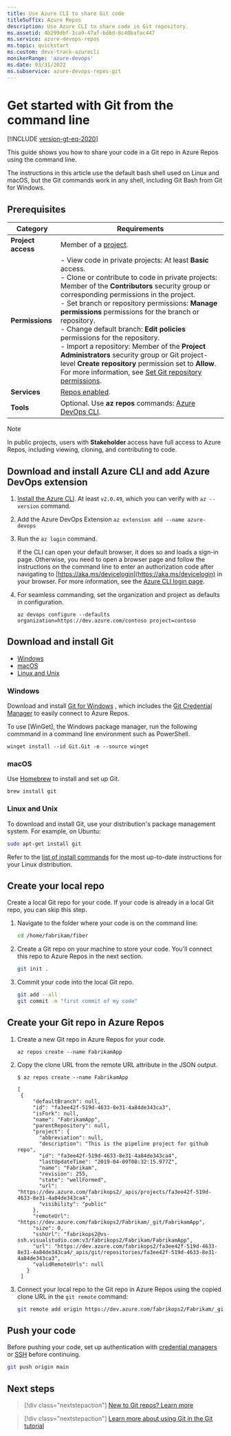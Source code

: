 ```yaml
---
title: Use Azure CLI to share Git code
titleSuffix: Azure Repos
description: Use Azure CLI to share code in Git repository.  
ms.assetid: 4b299dbf-3ca9-47af-bd6d-8c40bafac447
ms.service: azure-devops-repos
ms.topic: quickstart
ms.custom: devx-track-azurecli
monikerRange: 'azure-devops'
ms.date: 03/31/2022
ms.subservice: azure-devops-repos-git
---
```


# Get started with Git from the command line

[!INCLUDE [version-gt-eq-2020](../../includes/version-gt-eq-2020.md)] 

This guide shows you how to share your code in a Git repo in Azure Repos using the command line.

The instructions in this article use the default bash shell used on Linux and macOS, but the Git commands work in any shell, including Git Bash from Git for Windows.

## Prerequisites

| Category | Requirements |
|--------------|-------------|
| **Project access** | Member of a [project](../../organizations/projects/create-project.md). |
| **Permissions** | - View code in private projects: At least **Basic** access.<br>- Clone or contribute to code in private projects: Member of the **Contributors** security group or corresponding permissions in the project.<br>- Set branch or repository permissions: **Manage permissions** permissions for the branch or repository.<br>- Change default branch: **Edit policies** permissions for the repository.<br>- Import a repository: Member of the **Project Administrators** security group or Git project-level **Create repository** permission set to **Allow**. For more information, see [Set Git repository permissions](set-git-repository-permissions.md). |
| **Services** | [Repos enabled](../../organizations/settings/set-services.md). |
| **Tools** | Optional. Use **az repos** commands: [Azure DevOps CLI](../../cli/index.md).|

> [!NOTE]
> In public projects, users with **Stakeholder** access have full access to Azure Repos, including viewing, cloning, and contributing to code.

## Download and install Azure CLI and add Azure DevOps extension

1. [Install the Azure CLI](/cli/azure/install-azure-cli). At least `v2.0.49`, which you can verify with `az --version` command.

2. Add the Azure DevOps Extension `az extension add --name azure-devops`

3. Run the `az login` command.

    If the CLI can open your default browser, it does so and loads a sign-in page. Otherwise, you need to open a browser page and follow the instructions on the command line to enter an authorization code after navigating to
    [https://aka.ms/devicelogin](https://aka.ms/devicelogin) in your browser. For more information, see the
    [Azure CLI login page](/cli/azure/authenticate-azure-cli?preserve-view=true&view=azure-cli-latest).
  
4. For seamless commanding, set the organization and project as defaults in configuration.
 
    `az devops configure --defaults organization=https://dev.azure.com/contoso project=contoso`
    
## Download and install Git

* [Windows](#windows)
* [macOS](#macos)
* [Linux and Unix](#linux-and-unix)

### Windows

Download and install [Git for Windows](https://git-scm.com/download/win) , which includes the [Git Credential Manager](set-up-credential-managers.md) to 
easily connect to Azure Repos. 

To use [WinGet], the Windows package manager, run the following commmand in a command line environment such as PowerShell.

```pwoershell
winget install --id Git.Git -e --source winget
```

### macOS

Use [Homebrew](https://brew.sh/) to install and set up Git.

```console
brew install git
```

### Linux and Unix

To download and install Git, use your distribution's package management system. For example, on Ubuntu:

```bash
sudo apt-get install git
```

Refer to the [list of install commands](https://git-scm.com/download/linux) for the most up-to-date instructions for your Linux distribution.

## Create your local repo

Create a local Git repo for your code. If your code is already in a local Git repo, you can skip this step.

1. Navigate to the folder where your code is on the command line:

    ```bash
    cd /home/fabrikam/fiber
    ```

2. Create a Git repo on your machine to store your code. You'll connect this repo to Azure Repos in the next section.

    ```bash
    git init .
    ```

3. Commit your code into the local Git repo.

    ```bash
    git add --all
    git commit -m "first commit of my code"
    ```

## Create your Git repo in Azure Repos

1. Create a new Git repo in Azure Repos for your code. 

   ```azurecli
   az repos create --name FabrikamApp
   ```
   
2. Copy the clone URL from the remote URL attribute in the JSON output.
    
   ```azurecli
   $ az repos create --name FabrikamApp
   
   [
    {          
        "defaultBranch": null,
        "id": "fa3ee42f-519d-4633-8e31-4a84de343ca3",
        "isFork": null,
        "name": "FabrikamApp",
        "parentRepository": null,
        "project": {
          "abbreviation": null,
          "description": "This is the pipeline project for github repo",
          "id": "fa3ee42f-519d-4633-8e31-4a84de343ca4",
          "lastUpdateTime": "2019-04-09T08:32:15.977Z",
          "name": "Fabrikam",
          "revision": 255,
          "state": "wellFormed",
          "url": "https://dev.azure.com/fabrikops2/_apis/projects/fa3ee42f-519d-4633-8e31-4a84de343ca4",
          "visibility": "public"
        },
        "remoteUrl": "https://dev.azure.com/fabrikops2/Fabrikam/_git/FabrikamApp",
        "size": 0,
        "sshUrl": "fabrikops2@vs-ssh.visualstudio.com:v3/fabrikops2/Fabrikam/FabrikamApp",
        "url": "https://dev.azure.com/fabrikops2/fa3ee42f-519d-4633-8e31-4a84de343ca4/_apis/git/repositories/fa3ee42f-519d-4633-8e31-4a84de343ca3",
        "validRemoteUrls": null
      }
    ]
   ```

3. Connect your local repo to the Git repo in Azure Repos using the copied clone URL in the `git remote` command:

    ```bash
    git remote add origin https://dev.azure.com/fabrikops2/Fabrikam/_git/FabrikamApp
    ```


## Push your code 

Before pushing your code, set up authentication with [credential managers](set-up-credential-managers.md) or [SSH](use-ssh-keys-to-authenticate.md) before continuing.

```bash
git push origin main
```

## Next steps

> [!div class="nextstepaction"]
> [New to Git repos? Learn more](/devops/develop/git/set-up-a-git-repository)

> [!div class="nextstepaction"]
> [Learn more about using Git in the Git tutorial](gitworkflow.md)
